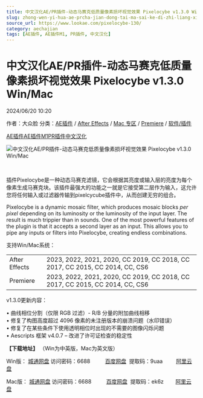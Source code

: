```yaml
---
title: 中文汉化AE/PR插件-动态马赛克低质量像素损坏视觉效果 Pixelocybe v1.3.0 Win/Mac
slug: zhong-wen-yi-hua-ae-prcha-jian-dong-tai-ma-sai-ke-di-zhi-liang-xiang-su-sun-pi-shi-jue-xiao-guo-pixelocybe-v1-3-0-win-mac
source_url: https://www.lookae.com/pixelocybe-130/
category: aechajian
tags: [AE插件, AE插件M1, PR插件, 中文汉化]
---
```

# 中文汉化AE/PR插件-动态马赛克低质量像素损坏视觉效果 Pixelocybe v1.3.0 Win/Mac

2024/06/20 10:20

作者：大众脸
分类：[AE插件](https://www.lookae.com/after-effects/aechajian/) / [After Effects](https://www.lookae.com/after-effects/) / [Mac 专区](https://www.lookae.com/mac-osx/) / [Premiere](https://www.lookae.com/qitarjcj/premierezy/) / [软件/插件](https://www.lookae.com/qitarjcj/)

[AE插件](https://www.lookae.com/tag/ae%e6%8f%92%e4%bb%b6/)[AE插件M1](https://www.lookae.com/tag/aem1/)[PR插件](https://www.lookae.com/tag/pr%e6%8f%92%e4%bb%b6/)[中文汉化](https://www.lookae.com/tag/%e4%b8%ad%e6%96%87%e6%b1%89%e5%8c%96/)

![中文汉化AE/PR插件-动态马赛克低质量像素损坏视觉效果 Pixelocybe v1.3.0 Win/Mac](https://www.lookae.com/wp-content/uploads/2020/10/Pixelocybe.jpg "中文汉化AE/PR插件-动态马赛克低质量像素损坏视觉效果 Pixelocybe v1.3.0 Win/Mac-LookAE.com")

[﻿﻿﻿](https://cloud.video.taobao.com//play/u/705956171/p/1/e/6/t/1/284049312687.mp4)

插件Pixelocybe是一种动态马赛克滤镜，它会根据其亮度或输入层的亮度为每个像素生成马赛克块。该插件最强大的功能之一就是它接受第二层作为输入，这允许您将任何输入或过滤器传输到pixelcycube插件中，从而创建无穷的组合。

Pixelocybe is a dynamic mosaic filter, which produces mosaic blocks *per pixel* depending on its luminosity or the luminosity of the input layer. The result is much trippier than in sounds. One of the most powerful features of the plugin is that it accepts a second layer as an input. This allows you to pipe any inputs or filters into Pixelocybe, creating endless combinations.

支持Win/Mac系统：

|  |  |
| --- | --- |
| After Effects | 2023, 2022, 2021, 2020, CC 2019, CC 2018, CC 2017, CC 2015, CC 2014, CC, CS6 |
| Premiere | 2023, 2022, 2021, 2020, CC 2019, CC 2018, CC 2017, CC 2015, CC 2014, CC, CS6 |

v1.3.0更新内容：

• 曲线相位分割（仅限 RGB 过滤）- R/B 分量的附加曲线相移  
• 修复了构图高度超过 4096 像素的未注册版本的崩溃问题（水印错误）  
• 修复了在某些条件下使用透明相位时出现的不需要的图像闪烁问题  
• Aescripts 框架 v4.0.7 – 改进了许可证检查的稳定性

**【下载地址】** （Win为中英版，Mac为英文版）

Win版： [城通网盘](https://url70.ctfile.com/f/2827370-905854278-fd0d08?p=4431) 访问密码：6688          [百度网盘](https://pan.baidu.com/s/1uvPDeMbeWLA5ASfO_A8XNw?pwd=9uaa)  提取码：9uaa         [阿里云盘](https://www.aliyundrive.com/s/qUk6rfQVWFx)

Mac版： [城通网盘](https://url70.ctfile.com/f/2827370-1312146532-bb3a8f?p=4431) 访问密码：6688          [百度网盘](https://pan.baidu.com/s/1MweAL6yFvtn_Fv0m_HFC-w?pwd=ek6z)  提取码：ek6z        [阿里云盘](https://www.alipan.com/s/HNUUVcbNfeT)

